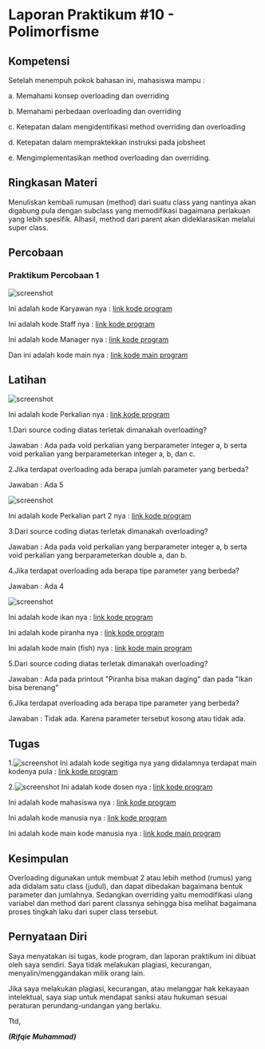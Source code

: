 # Laporan Praktikum #10 - Polimorfisme

## Kompetensi

Setelah menempuh pokok bahasan ini, mahasiswa mampu :

a.	Memahami konsep overloading dan overriding

b.	Memahami perbedaan overloading dan overriding

c.	Ketepatan dalam mengidentifikasi method overriding dan overloading

d.	Ketepatan dalam mempraktekkan instruksi pada jobsheet

e.	Mengimplementasikan method overloading dan overriding.


## Ringkasan Materi
Menuliskan kembali rumusan (method) dari suatu class yang nantinya akan digabung pula dengan subclass yang memodifikasi bagaimana perlakuan yang lebih spesifik. Alhasil, method dari parent akan dideklarasikan melalui super class.


## Percobaan

### Praktikum Percobaan 1
![screenshot](img7/Praktikum/Praktikum1.PNG)

Ini adalah kode Karyawan nya : [link kode program](../../src/7_Overriding_dan_Overloading/Praktikum1/Karyawan1841720065Rifqie.java)

Ini adalah kode Staff nya : [link kode program](../../src/7_Overriding_dan_Overloading/Praktikum1/Staff1841720065Rifqie.java)

Ini adalah kode Manager nya : [link kode program](../../src/7_Overriding_dan_Overloading/Praktikum1/Manager1841720065Rifqie.java)

Dan ini adalah kode main nya : [link kode main program](../../src/7_Overriding_dan_Overloading/Praktikum1/Utama1841720065Rifqie.java)

## Latihan
![screenshot](img7/Latihan/1.PNG)

Ini adalah kode Perkalian nya : [link kode program](../../src/7_Overriding_dan_Overloading/Latihan/Perkalianku1841720065Rifqie.java)

1.Dari source coding diatas terletak dimanakah overloading?

Jawaban : Ada pada void perkalian yang berparameter integer a, b serta void perkalian yang berparameterkan integer a, b, dan c.

2.Jika terdapat overloading ada berapa jumlah parameter yang berbeda?

Jawaban : Ada 5

![screenshot](img7/Latihan/2.PNG)

Ini adalah kode Perkalian part 2 nya : [link kode program](../../src/7_Overriding_dan_Overloading/Latihan/PerkaliankuPart21841720065Rifqie.java)

3.Dari source coding diatas terletak dimanakah overloading?

Jawaban : Ada pada void perkalian yang berparameter integer a, b serta void perkalian yang berparameterkan double a, dan b.

4.Jika terdapat overloading ada berapa tipe parameter yang berbeda?

Jawaban : Ada 4

![screenshot](img7/Latihan/3.PNG)

Ini adalah kode ikan nya : [link kode program](../../src/7_Overriding_dan_Overloading/Latihan/Ikan1841720065Rifqie.java)

Ini adalah kode piranha nya : [link kode program](../../src/7_Overriding_dan_Overloading/Latihan/Piranha1841720065Rifqie.java)

Ini adalah kode main (fish) nya : [link kode main program](../../src/7_Overriding_dan_Overloading/Latihan/Fish1841720065Rifqie.java)


5.Dari source coding diatas terletak dimanakah overloading?

Jawaban : Ada pada printout "Piranha bisa makan daging" dan pada "Ikan bisa berenang"

6.Jika terdapat overloading ada berapa tipe parameter yang berbeda?

Jawaban : Tidak ada. Karena parameter tersebut kosong atau tidak ada.

## Tugas

1.![screenshot](img7/Tugas/1.PNG)
Ini adalah kode segitiga nya yang didalamnya terdapat main kodenya pula : [link kode program](../../src/7_Overriding_dan_Overloading/Tugas/Segitiga1841720065Rifqie.java)

2.![screenshot](img7/Tugas/2.PNG)
Ini adalah kode dosen nya : [link kode program](../../src/7_Overriding_dan_Overloading/Tugas/Dosen1841720065Rifqie.java)

Ini adalah kode mahasiswa nya : [link kode program](../../src/7_Overriding_dan_Overloading/Tugas/Mahasiswa1841720065Rifqie.java)

Ini adalah kode manusia nya : [link kode program](../../src/7_Overriding_dan_Overloading/Tugas/Manusia1841720065Rifqie.java)

Ini adalah kode main kode manusia nya : [link kode main program](../../src/7_Overriding_dan_Overloading/Tugas/MainManusia1841720065Rifqie.java)

## Kesimpulan

Overloading digunakan untuk membuat 2 atau lebih method (rumus) yang ada didalam satu class (judul), dan dapat dibedakan bagaimana bentuk parameter dan jumlahnya. Sedangkan overriding yaitu memodifikasi ulang variabel dan method dari parent classnya sehingga bisa melihat bagaimana proses tingkah laku dari super class tersebut.

## Pernyataan Diri

Saya menyatakan isi tugas, kode program, dan laporan praktikum ini dibuat oleh saya sendiri. Saya tidak melakukan plagiasi, kecurangan, menyalin/menggandakan milik orang lain.

Jika saya melakukan plagiasi, kecurangan, atau melanggar hak kekayaan intelektual, saya siap untuk mendapat sanksi atau hukuman sesuai peraturan perundang-undangan yang berlaku.

Ttd,

***(Rifqie Muhammad)***
